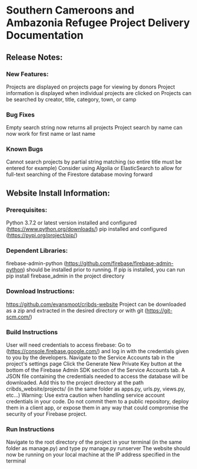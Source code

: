 # Southern Cameroons and Ambazonia Refugee Project Delivery Documentation

## Release Notes:
### New Features:
Projects are displayed on projects page for viewing by donors
Project information is displayed when individual projects are clicked on
Projects can be searched by creator, title, category, town, or camp
### Bug Fixes
Empty search string now returns all projects
Project search by name can now work for first name or last name
### Known Bugs
Cannot search projects by partial string matching (so entire title must be entered for example)
Consider using Algolia or ElasticSearch to allow for full-text searching of the Firestore database moving forward

## Website Install Information:
### Prerequisites:
Python 3.7.2 or latest version installed and configured (https://www.python.org/downloads/)
pip installed and configured (https://pypi.org/project/pip/)
### Dependent Libraries:
firebase-admin-python (https://github.com/firebase/firebase-admin-python) should be installed prior to running. If pip is installed, you can run pip install firebase_admin in the project directory
### Download Instructions:
https://github.com/evansmoot/cribds-website
Project can be downloaded as a zip and extracted in the desired directory or with git (https://git-scm.com/)
### Build Instructions
User will need credentials to access firebase:
Go to (https://console.firebase.google.com/) and log in with the credentials given to you by the developers. 
Navigate to the Service Accounts tab in the project's settings page
Click the Generate New Private Key button at the bottom of the Firebase Admin SDK section of the Service Accounts tab.
A JSON file containing the credentials needed to access the database will be downloaded. Add this to the project directory at the path cribds_website/projects/ (in the same folder as apps.py, urls.py, views.py, etc...)
Warning: Use extra caution when handling service account credentials in your code. Do not commit them to a public repository, deploy them in a client app, or expose them in any way that could compromise the security of your Firebase project.
### Run Instructions
Navigate to the root directory of the project in your terminal (in the same folder as manage.py) and type py manage.py runserver
The website should now be running on your local machine at the IP address specified in the terminal
